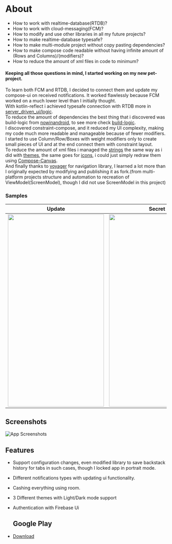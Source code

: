 # About

- How to work with realtime-database(RTDB)?
- How to work with cloud-messaging(FCM)? 
- How to modify and use other libraries in all my future projects?
- How to make realtime-database typesafe? 
- How to make multi-module project without copy pasting dependencies? 
- How to make compose code readable without having infinite amount of (Rows and Columns)/(modifiers)?
- How to reduce the amount of xml files in code to minimum?

#### Keeping all those questions in mind, I started working on my new pet-project.
To learn both FCM and RTDB, I decided to connect them and update my compose-ui on received notifications. It worked flawlessly because FCM worked on a much lower level than I initially thought.\
With kotlin-reflect i achieved typesafe connection with RTDB more in [server_driven_ui/logic](https://github.com/Gentle-Hilt/Absolute/tree/master/server_driven_ui/src/main/java/gentle/hilt/server_driven_ui/logic).\
To reduce the amount of dependencies the best thing that i discovered was build-logic from [nowinandroid](https://github.com/android/nowinandroid/tree/main/build-logic), to see more check [build-logic](https://github.com/Gentle-Hilt/Absolute/tree/master/build-logic/convention/src/main/kotlin).\
I discovered constraint-compose, and it reduced my UI complexity, making my code much more readable and manageable because of fewer modifiers. I started to use Column/Row/Boxes with weight modifiers only to create small pieces of UI and at the end connect them with constraint layout.\
To reduce the amount of xml files i managed the [strings](https://github.com/Gentle-Hilt/Absolute/tree/master/data/src/main/java/gentle/hilt/data/res/strings) the same way as i did with [themes](https://github.com/Gentle-Hilt/Absolute/tree/master/data/src/main/java/gentle/hilt/data/res/themes), the same goes for [icons](https://github.com/Gentle-Hilt/Absolute/tree/master/data/src/main/java/gentle/hilt/data/res/drawables), i could just simply redraw them using [Compose-Canvas](https://developer.android.com/jetpack/compose/graphics/draw/overview).\
And finally thanks to [voyager](https://github.com/adrielcafe) for navigation library, I learned a lot more than I originally expected by modifying and publishing it as fork.(from multi-platform projects structure and automation to recreation of ViewModel(ScreenModel), though I did not use ScreenModel in this project)

### Samples
<html>
<table>
<thead>
<tr>
<th>Update</th>
<th>Secret</th>
<th>Promotion</th>
<th>Silent</th>
</tr>
</thead>
<tbody>
<tr>
<td><img src="https://github.com/Gentle-Hilt/Absolute/assets/108177469/642d7705-62dd-41c6-8506-9c70a08173e9" width="300" height="600"/>
<td><img src="https://github.com/Gentle-Hilt/Absolute/assets/108177469/e53a2862-09d7-4d08-91ec-5ad3d001d72b" width="300" height="600"/>
<td><img src="https://github.com/Gentle-Hilt/Absolute/assets/108177469/8aca16ac-9762-4e38-a921-6ac394a53fb4" width="300" height="600"/>
<td><img src="https://github.com/Gentle-Hilt/Absolute/assets/108177469/7741827c-ea6b-4284-8169-d4a03b6e4d57" width="300" height="600"/>
</tr>
</tbody>
</table>

## Screenshots
![App Screenshots](https://cdn.discordapp.com/attachments/841644670589206538/1187764422542897242/applicatonForReadMeDarkModeThemeDefault_.webp?ex=659812d1&is=65859dd1&hm=67fa9b40610a01196717c13ad7628ed04bd2b182605b962edc2f6e6d7ec1f03a&)

## Features
- Support configuration changes, even modified library to save backstack history for tabs in such cases, though I locked app in portrait mode. 
- Different notifications types with updating ui functionality.
- Cashing everything using room.
- 3 Different themes with Light/Dark mode support
- Authentication with Firebase Ui

  ## Google Play
- [Download](https://play.google.com/store/apps/details?id=gentle.hilt.absolute)
